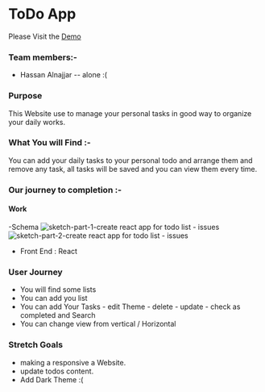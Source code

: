 # ToDo App

Please Visit the [Demo](https://compassionate-mirzakhani-d44da8.netlify.app/)

### Team members:-

- Hassan Alnajjar -- alone :(

### Purpose

This Website use to manage your personal tasks in good way to organize your daily works.

### What You will Find :-

You can add your daily tasks to your personal todo and arrange them and remove any task,
all tasks will be saved and you can view them every time.

### Our journey to completion :-

#### Work

-Schema
![sketch-part-1-create react app for todo list - issues](https://user-images.githubusercontent.com/35685437/103379948-103d6e80-4af0-11eb-8cbc-b5755afc227e.jpeg)
![sketch-part-2-create react app for todo list - issues](https://user-images.githubusercontent.com/35685437/103379952-129fc880-4af0-11eb-8ed8-d842f15612e9.jpeg)

- Front End : React

### User Journey

- You will find some lists
- You can add you list
- You can add Your Tasks - edit Theme - delete - update - check as completed and Search
- You can change view from vertical / Horizontal

### Stretch Goals

- making a responsive a Website.
- update todos content.
- Add Dark Theme :(
